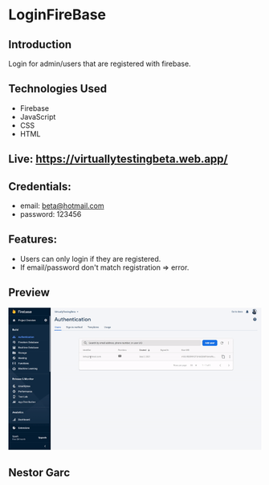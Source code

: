 # LoginFireBase

## Introduction
Login for admin/users that are registered with firebase.
## Technologies Used
- Firebase
- JavaScript
- CSS
- HTML

## Live: https://virtuallytestingbeta.web.app/
## Credentials: 
- email: beta@hotmail.com
- password: 123456
## Features:
  - Users can only login if they are registered.
  - If email/password don't match registration => error.

## Preview
![Alt Text](https://github.com/nestorjgc/LoginFirebase/blob/main/imgs/Beta1.gif)
##

## Nestor Garc


